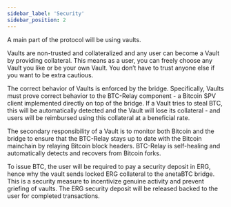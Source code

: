 ```yaml
---
sidebar_label: 'Security'
sidebar_position: 2
---
```


A main part of the protocol will be using vaults.

Vaults are non-trusted and collateralized and any user can become a Vault by providing collateral. This means as a user, you can freely choose any Vault you like or be your own Vault. You don’t have to trust anyone else if you want to be extra cautious.

The correct behavior of Vaults is enforced by the bridge. Specifically, Vaults must prove correct behavior to the BTC-Relay component - a Bitcoin SPV client implemented directly on top of the bridge. If a Vault tries to steal BTC, this will be automatically detected and the Vault will lose its collateral - and users will be reimbursed using this collateral at a beneficial rate.

The secondary responsibility of a Vault is to monitor both Bitcoin and the bridge to ensure that the BTC-Relay stays up to date with the Bitcoin mainchain by relaying Bitcoin block headers. BTC-Relay is self-healing and automatically detects and recovers from Bitcoin forks.

To issue BTC, the user will be required to pay a security deposit in ERG, hence why the vault sends locked ERG collateral to the anetaBTC bridge. This is a security measure to incentivize genuine activity and prevent griefing of vaults. The ERG security deposit will be released backed to the user for completed transactions.

<!-- Source: xchain whitepaper  -->
